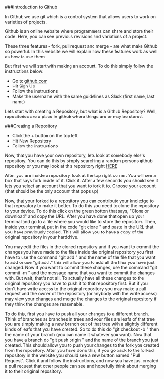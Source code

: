 ###Introduction to Github

In Github we use git which is a control system that allows users to work on varieties of projects.

Github is an online website where programmers can share and store their code. Here, you can see previous revisions and variations of a project.

These three features - fork, pull request and merge - are what make Github so powerful. In this website we will explain
how these features work as well as how to use them.

But first we will start with making an account.
To do this simply follow the instructions below:

  * Go to [github.com](github.com)
  * Hit Sign Up
  * Follow the instructions
  * Make the username with the same guidelines as Slack (first name, last name)

Lets start with creating a Repository, but what is a Github Repository? Well, repositories are a place in github where
things are or may be stored.  

###Creating a Repository

  * Click the + button on the top left
  * Hit New Repository
  * Follow the instructions

Now, that you have your own repository, lets look at somebody else's repository. You can do this by simply searching a
random persons github repository or you may look at this repository right [HERE](https://github.com/araiyan/Own-Website)

After you are inside a repository, look at the top right corner. You will see a box that says fork inside of it.
Click it.
After a few seconds you should see it lets you select an account that you want to fork it to.
Choose your account (that should be the only account that pops up)

Now, that your forked to a repository you can contribute your knoledge to that reposatory to make it better.
To do this you need to clone the repository to your device. To do this click on the green botton that says, "Clone or
download" and copy the URL. After you have done that open up your terminal and go to a file where you would like to
store the repository. Then, inside your terminal, put in the code "git clone " and paste in the URL that you have
previously copied. This will allow you to have a copy of the original repository in your harddrive.

You may edit the files in the cloned repository and if you want to commit the changes you have made to the files inside
the original repository you first have to use the command "git add " and the name of the file that you want to add or
use "git add ." this will allow you to add all the files you have just changed. Now if you want to commit these changes,
use the command "git commit -m " and the message name that you want to commit the changes with. But wait, that's not
all. To actually have all these changes to the original repository you have to push it to that repository first. But if
you don't have write access to the original repository you may make a pull request and the owner of the repository (or
anybody with the write access) may view your changes and merge the changes to the original repository if they think the
changes are reasonable.

To do this, first you have to push all your changes to a different branch. Think of branches as branches in trees and
your files are leafs of that tree you are simply making a new branch out of that tree with a slightly different kinds of
leafs that you have created. So to do this do "git checkout -b " then the name of your branch (you can name it whatever
you want). Now that you have a branch do "git push origin " and the name of the branch you just created. This should
allow you to push your changes to the fork you created from the repository.
After you have done this, if you go back to the forked repository in the website you should see a new button named "Pull
Request". Click it and follow the instructions, and now you have just created a pull request that other people can see
and hopefully think about merging it to their original repository.


